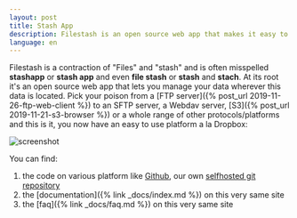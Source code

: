 ```yaml
---
layout: post
title: Stash App
description: Filestash is an open source web app that makes it easy to stash your data on a backend you control.
language: en
---
```


Filestash is a contraction of "Files" and "stash" and is often misspelled **stashapp** or **stash app** and even **file stash** or **stash** and **stach**. At its root it's an open source web app that lets you manage your data wherever this data is located. Pick your poison from a [FTP server]({% post_url 2019-11-26-ftp-web-client %}) to an SFTP server, a Webdav server, [S3]({% post_url 2019-11-21-s3-browser %}) or a whole range of other protocols/platforms and this is it, you now have an easy to use platform a la Dropbox:

![screenshot](/img/screenshots/viewerpage.png)

You can find:
1. the code on various platform like [Github](https://github.com/mickael-kerjean/filestash), our own [selfhosted git repository](http://git.kerjean.me)
2. the [documentation]({% link _docs/index.md %}) on this very same site
3. the [faq]({% link _docs/faq.md %}) on this very same site
